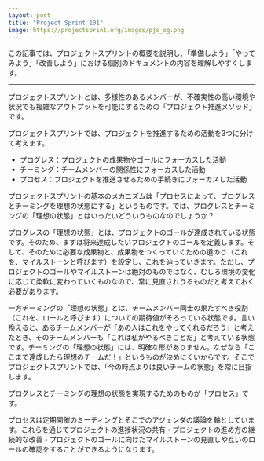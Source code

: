 ```yaml
---
layout: post
title: "Project Sprint 101"
image: https://projectsprint.org/images/pjs_og.png
---
```


この記事では、プロジェクトスプリントの概要を説明し、「準備しよう」「やってみよう」「改善しよう」における個別のドキュメントの内容を理解しやすくします。

---

プロジェクトスプリントとは、多様性のあるメンバーが、不確実性の高い環境や状況でも複雑なアウトプットを可能にするための「プロジェクト推進メソッド」です。

プロジェクトスプリントでは、プロジェクトを推進するための活動を3つに分けて考えます。

- プログレス：プロジェクトの成果物やゴールにフォーカスした活動
- チーミング：チームメンバーの関係性にフォーカスした活動
- プロセス：プロジェクトを推進させるための手続きにフォーカスした活動

プロジェクトスプリントの基本のメカニズムは「プロセスによって、プログレスとチーミングを理想の状態にする」というものです。では、プログレスとチーミングの「理想の状態」とはいったいどういうものなのでしょうか？

プログレスの「理想の状態」とは、プロジェクトのゴールが達成されている状態です。そのため、まずは将来達成したいプロジェクトのゴールを定義します。そして、そのために必要な成果物と、成果物をつくっていくための道のり（これを、マイルストーンと呼びます）を設定し、これを辿っていきます。ただし、プロジェクトのゴールやマイルストーンは絶対のものではなく、むしろ環境の変化に応じて柔軟に変わっていくものなので、常に見直されうるものだと考えておく必要があります。

一方チーミングの「理想の状態」とは、チームメンバー同士の果たすべき役割（これを、ロールと呼びます）についての期待値がそろっている状態です。言い換えると、あるチームメンバーが「あの人はこれをやってくれるだろう」と考えたとき、そのチームメンバーも「これは私がやるべきことだ」と考えている状態です。チーミングの「理想の状態」には、明確な形がありません。なぜなら「ここまで達成したら理想のチームだ！」というものが決めにくいからです。そこでプロジェクトスプリントでは、「今の時点よりは良いチームの状態」を常に目指します。

プログレスとチーミングの理想の状態を実現するためのものが「プロセス」です。

プロセスは定期開催のミーティングとそこでのアジェンダの議論を軸としています。これらを通じてプロジェクトの進捗状況の共有・プロジェクトの進め方の継続的な改善・プロジェクトのゴールに向けたマイルストーンの見直しや互いのロールの確認をすることができるようになります。
